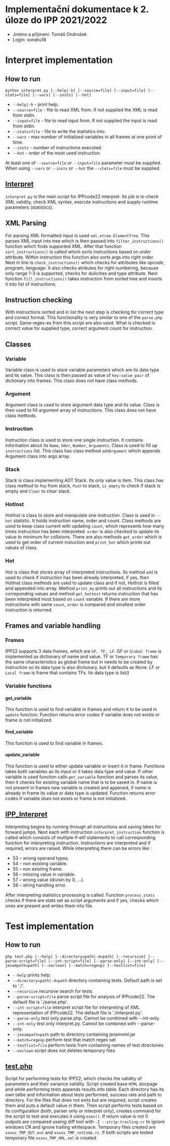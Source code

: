 # Implementační dokumentace k 2. úloze do IPP 2021/2022

-   Jméno a příjmení: Tomáš Ondrušek
-   Login: xondru18

# Interpret implementation

## How to run

`python interpret.py [--help|-h] [--source=file] [--input=file] [--stats=file] [--vars] [--insts] [--hot]`

-   `--help|-h` - print help.
-   `--source=file` - file to read XML from. If not supplied the XML is read from stdin.
-   `--input=file` - file to read input from. If not supplied the input is read from stdin.
-   `--stats=file` - file to write the statistics into.
-   `--vars` - max number of initialized variables in all frames at one point of time.
-   `--insts` - number of instructions executed.
-   `--hot` - order of the most used instruction.

At least one of `--source=file` or `--input=file` parameter must be supplied.
When using `--vars` or `--insts` or `--hot` the `--stats=file` must be supplied.

## [Interpret](interpret.py)

`interpret.py` is the main script for IPPcode22 interpret. Its job is to check XML validity, check XML syntax, execute instructions and supply runtime parameters (statistics).

## XML Parsing

For parsing XML formatted input is used `xml.etree.ElementTree`. This parses XML input into tree which is then passed into `filter_instructions()` function which finds supported XML. After that function `sort_instructions()` is called which sorts instructions based on _order_ attribute. Within instruction this function also sorts args into right order. Next in line is `check_instructions()` which checks for attributes like _opcode_, _program_, _language_. It also checks atributes for right numbering, because only range 1-3 is supported, checks for dulicities and type attribute. Next function `fill_instructions()` takes instruction from sorted tree and inserts it into list of instructions.

## Instruction checking

With instructions sorted and in list the next step is checking for correct type and correct format. This functionality is very similar to one of the `parse.php` script. Same regex-es from this script are also used. What is checked is correct value for supplied type, correct argument count for instruction.

## Classes

### Variable

Variable class is used to store variable parameters which are its data type and its value. This class is then passed as value of `key:value pair` of dictionary into frames. This class does not have class methods.

### Argument

Argument class is used to store argument data type and its value. Class is then used to fill argument array of instructions. This class does not have class methods.

### Instruction

Instruction class is used to store one single instruction. It contains information about its `Name`, `Oder`, `Number`, `Arguments`. Class is used to fill up `instructions` list. This class has class method `addArgument` which appends Argument class into args array.

### Stack

Stack is class implementing ADT Stack. Its only value is item. This class has class method to `Pop` from stack, `Push` to stack, `is_empty` to check if stack is empty and `Clear` to clear stack.

### HotInst

HotInst is class to store and manipulate one instruction. Class is used in `--hot` statistic. It holds instruction name, order and count. Class methods are used to keep class current with updating `count`, which represents how many times instruction has been interpreted. `order` is also checked to update its value to minimum for collisions. There are also methods `get_order` which is used to get order of current instuction and `print_hot` which prints out values of class.

### Hot

Hot is class that stores array of interpreted instructions. Its method `add` is used to check if instruction has been already interpreted, if yes, then HotInst class methods are used to update class and if not, HotInst is filled and appended into array. Method `print_my` prints out all instructions and its correponding values and method `get_hottest` returns instruction that has been interpreted most based on `count` variable. If there are more instructions with same `count`, `order` is compared and smallest order instruction is returned.

## Frames and variable handling

### Frames

IPP22 supports 3 data frames, which are `GF, TF, LF`. GF or `Global frame` is implemented as dictionary of name and value. TF or `Temporary frame` has the same characteristics as global frame but in needs to be created by instruction so its data type is also dictionary, but it defaults as None. LF or `Local frame` is frame that contains TFs. Its data type is _list()_

### Variable functions

#### get_variable

This function is used to find variable in frames and return it to be used in `update` function. Function returns error codes if variable does not exists or frame is not initialized.

#### find_variable

This function is used to find variable in frames.

#### update_variable

This function is used to either update variable or insert it in frame. Functions takes both variables as its input or it takes data type and value. If other variable is used function calls `get_variable` function and parses its value, then it checks for existing variable name that is to be saved in. If name is not present in frames new variable is created and appened, if name is already in frame its value or data type is updated. Function returns error codes if variable does not exists or frame is not initialized.

## [IPP_Interpret](interpret.py)

Interpreting begins by running through all instructions and saving labes for forward jumps. Next each with instruction `interpret_instruction` function is called which consists of multiple if-elif statements to call corresponding function for interpreting instruction. Instructions are interpreted and if required, errors are raised. While interpreting there can be errors like :

-   53 – wrong operand types.
-   54 – non existing variable.
-   55 – non existing frame.
-   56 – missing value in variable.
-   57 – wrong value (divisin by 0, ...).
-   58 – string handling error.

After interpreting statistics processing is called. Function `process_stats` checks if there are stats set as script arguments and if yes, checks which ones are present and writes them into file.

# Test implementation

## How to run

`php test.php [--help] [--directory=path|-d=path] [--recursive] [--parse-script=file] [--int-script=file] [--parse-only] [--int-only] [--jexampath=path] [--noclean] [--match=regexp] [--testlist=file]`

-   `--help` prints help.
-   `--directory=path|-d=path` directory containing tests. Default path is set to './'.
-   `--recursive` recursive search for tests.
-   `--parse-script=file` parse script file for analysis of IPPcode22. The default file is './parse.php'.
-   `--int-script=file` interpret script file for interpreting of XML representation of IPPcode22. The default file is './interpret.py'.
-   `--parse-only` test only parse.php. Cannot be combined with --int-only.
-   `--int-only` test only interpret.py. Cannot be combined with --parse-only.
-   `--jexampath=path` path to directory containing jexamxml.jar
-   `--match=regexp` perform test that match regex set
-   `--testlist=file` perform tests from containing names of test directories
-   `--noclean` script does not deletes temporary files

## [test.php](test.php)

Script for performing tests for IPP22, which checks the validity of parameters and their variance validity.
Script created base `HTML` docpage and while performing tests appends results into table. Each directory has its own talbe and information about tests performed, success rate and path to directory. For the files that does not exits but are required, script creates them and puts a default value in them. Then script performs tests based on its configuration (both, parser only or interpret only), creates command for the script to test and executes it using `exec()`. If return value is not 0 outputs are compared useing diff tool with `-Z --strip-trailing-cr` to ignore windows CR and ignore trailing whitespace. Temporary files created are `xxxxx_TMP_OUT.out` and `xxxxx_TMP_retCode.rc`. If both scripts are tested temporary file `xxxxx_TMP_XML.xml` is created.
